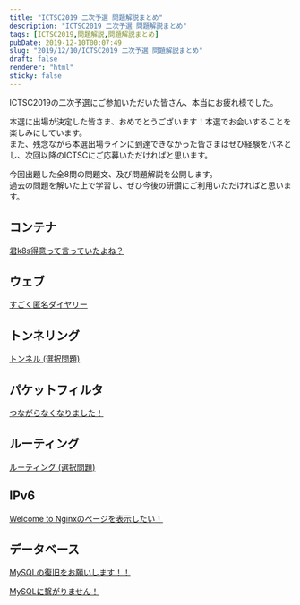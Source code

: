```yaml
---
title: "ICTSC2019 二次予選 問題解説まとめ"
description: "ICTSC2019 二次予選 問題解説まとめ"
tags: [ICTSC2019,問題解説,問題解説まとめ]
pubDate: 2019-12-10T00:07:49
slug: "2019/12/10/ICTSC2019 二次予選 問題解説まとめ"
draft: false
renderer: "html"
sticky: false
---
```



<p>ICTSC2019の二次予選にご参加いただいた皆さん、本当にお疲れ様でした。</p>



<p>本選に出場が決定した皆さま、おめでとうございます！本選でお会いすることを楽しみにしています。<br>また、残念ながら本選出場ラインに到達できなかった皆さまはぜひ経験をバネとし、次回以降のICTSCにご応募いただければと思います。</p>



<p>今回出題した全8問の問題文、及び問題解説を公開します。<br>過去の問題を解いた上で学習し、ぜひ今後の研鑽にご利用いただければと思います。</p>



<h2>コンテナ</h2>



<p><a href="https://blog.icttoracon.net/2019/12/10/ictsc2019-%e4%ba%8c%e6%ac%a1%e4%ba%88%e9%81%b8-%e5%95%8f%e9%a1%8c%e8%a7%a3%e8%aa%ac-%e5%90%9bk8s%e5%be%97%e6%84%8f%e3%81%a3%e3%81%a6%e8%a8%80%e3%81%a3%e3%81%a6%e3%81%84%e3%81%9f%e3%82%88%e3%81%ad/">君k8s得意って言っていたよね？ </a></p>



<h2>ウェブ</h2>



<p><a href="https://blog.icttoracon.net/2019/12/10/ictsc2019-%e4%ba%8c%e6%ac%a1%e4%ba%88%e9%81%b8-%e5%95%8f%e9%a1%8c%e8%a7%a3%e8%aa%ac-%e3%81%99%e3%81%94%e3%81%8f%e5%8c%bf%e5%90%8d%e3%83%80%e3%82%a4%e3%83%a4%e3%83%aa%e3%83%bc/">すごく匿名ダイヤリー</a></p>



<h2>トンネリング</h2>



<p><a href="https://blog.icttoracon.net/2019/12/10/ictsc2019-%e4%ba%8c%e6%ac%a1%e4%ba%88%e9%81%b8-%e5%95%8f%e9%a1%8c%e8%a7%a3%e8%aa%ac-%e3%83%88%e3%83%b3%e3%83%8d%e3%83%ab/">トンネル (選択問題)</a></p>



<h2>パケットフィルタ</h2>



<p><a href="https://blog.icttoracon.net/2019/12/10/ictsc2019-%e4%ba%8c%e6%ac%a1%e4%ba%88%e9%81%b8-%e5%95%8f%e9%a1%8c%e8%a7%a3%e8%aa%ac-%e3%81%a4%e3%81%aa%e3%81%8c%e3%82%89%e3%81%aa%e3%81%8f%e3%81%aa%e3%82%8a%e3%81%be%e3%81%97%e3%81%9f%ef%bc%81/">つながらなくなりました！</a></p>



<h2>ルーティング</h2>



<p><a href="https://blog.icttoracon.net/2019/12/10/ictsc2019-%e4%ba%8c%e6%ac%a1%e4%ba%88%e9%81%b8-%e5%95%8f%e9%a1%8c%e8%a7%a3%e8%aa%ac-%e3%83%ab%e3%83%bc%e3%83%86%e3%82%a3%e3%83%b3%e3%82%b0/">ルーティング (選択問題)</a></p>



<h2>IPv6</h2>



<p><a href="https://blog.icttoracon.net/2019/12/10/ictsc2019-%e4%ba%8c%e6%ac%a1%e4%ba%88%e9%81%b8-%e5%95%8f%e9%a1%8c%e8%a7%a3%e8%aa%ac-welcome-to-nginx%e3%81%ae%e3%83%9a%e3%83%bc%e3%82%b8%e3%82%92%e8%a1%a8%e7%a4%ba%e3%81%97%e3%81%9f%e3%81%84%ef%bc%81/">Welcome to Nginxのページを表示したい！</a></p>



<h2>データベース</h2>



<p><a href="https://blog.icttoracon.net/2019/12/10/ictsc2019-%e4%ba%8c%e6%ac%a1%e4%ba%88%e9%81%b8-%e5%95%8f%e9%a1%8c%e8%a7%a3%e8%aa%ac-mysql%e3%81%ae%e5%be%a9%e6%97%a7%e3%82%92%e3%81%8a%e9%a1%98%e3%81%84%e3%81%97%e3%81%be%e3%81%99%ef%bc%81%ef%bc%81/">MySQLの復旧をお願いします！！</a></p>



<p><a href="https://blog.icttoracon.net/2019/12/10/ictsc2019-%e4%ba%8c%e6%ac%a1%e4%ba%88%e9%81%b8-%e5%95%8f%e9%a1%8c%e8%a7%a3%e8%aa%ac-mysql%e3%81%ab%e7%b9%8b%e3%81%8c%e3%82%8a%e3%81%be%e3%81%9b%e3%82%93%ef%bc%81/">MySQLに繋がりません！</a></p>
